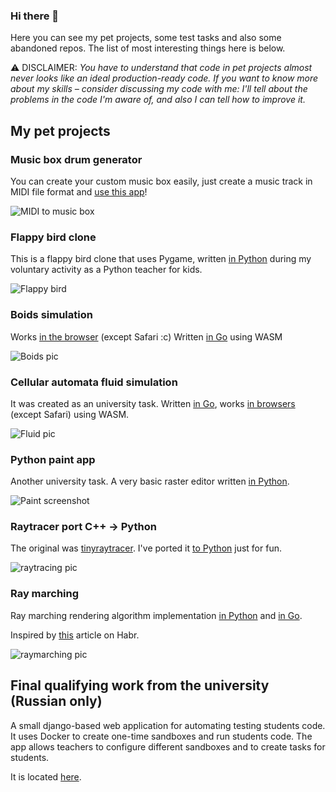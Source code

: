 ### Hi there 👋

Here you can see my pet projects, some test tasks and also some abandoned repos. The list of most 
interesting things here is below.

⚠️ DISCLAIMER: *You have to understand that code in pet projects almost never looks like an ideal production-ready 
code. If you want to know more about my skills – consider discussing my code with me: I'll tell about the problems 
in the code I'm aware of, and also I can tell how to improve it.*

## My pet projects

### Music box drum generator

You can create your custom music box easily, just create a music track in MIDI file format and [use this app](https://github.com/pashawnn/midi_to_music_box)!

![MIDI to music box][mtmb]

[mtmb]: https://github.com/pashawnn/PashaWNN/blob/master/midi_to_music_box.png

### Flappy bird clone 

This is a flappy bird clone that uses Pygame, written [in Python](https://github.com/pashawnn/pygame_flappybird/)
during my voluntary activity as a Python teacher for kids.

![Flappy bird][flappy]

[flappy]: https://github.com/pashawnn/pygame_flappybird/blob/master/screenshot.png

### Boids simulation

Works [in the browser](https://pashawnn.github.io/boids_go/) (except Safari :c)
Written [in Go](https://github.com/PashaWNN/boids_go) using WASM

![Boids pic][boidspic]

[boidspic]: https://github.com/PashaWNN/PashaWNN/raw/main/boids.png


### Cellular automata fluid simulation

It was created as an university task. Written 
[in Go](https://github.com/PashaWNN/cellular_liquid), works 
[in browsers](https://pashawnn.github.io/cellular_liquid/) 
(except Safari) using WASM.

![Fluid pic][fluidpic]

### Python paint app

Another university task. A very basic raster editor written [in Python](https://github.com/pashawnn/python_paint/).

![Paint screenshot][paintpic]

[paintpic]: https://github.com/pashawnn/python_paint/blob/master/screenshot.png


[fluidpic]: https://github.com/PashaWNN/PashaWNN/raw/main/cellular.png

### Raytracer port C++ -> Python

The original was [tinyraytracer](https://github.com/ssloy/tinyraytracer). 
I've ported it [to Python](https://github.com/PashaWNN/raytracing) just for fun.

![raytracing pic][raytracingpic]

[raytracingpic]: https://github.com/pashawnn/raytracing/blob/master/example.png

### Ray marching

Ray marching rendering algorithm implementation
 [in Python](https://github.com/PashaWNN/raymarching) and
  [in Go](https://github.com/PashaWNN/raymarching_go).

Inspired by [this](https://habr.com/post/353422/) article on Habr.

![raymarching pic][raymarchingpic]

[raymarchingpic]: https://github.com/pashawnn/raymarching/blob/master/sphere.png


## Final qualifying work from the university (Russian only)

A small django-based web application for automating testing students code. It uses Docker
to create one-time sandboxes and run students code. The app allows teachers to configure
different sandboxes and to create tasks for students.

It is located [here](https://github.com/PashaWNN/UnitTestStudent).

